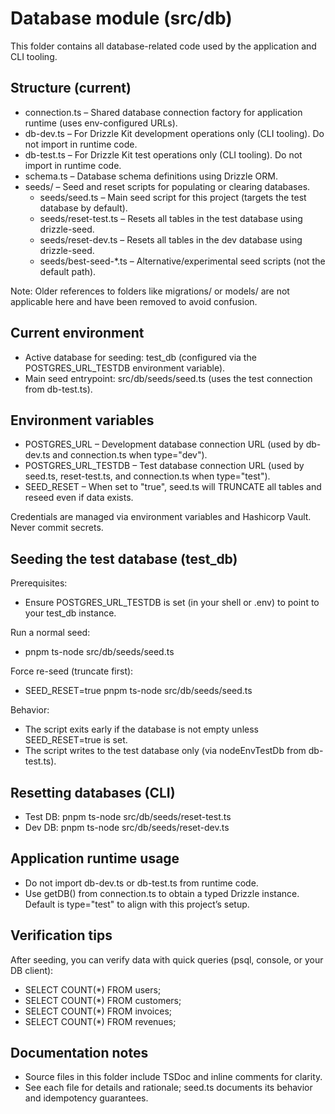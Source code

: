 # Database module (src/db)

This folder contains all database-related code used by the application and CLI tooling.

## Structure (current)

- connection.ts – Shared database connection factory for application runtime (uses env-configured URLs).
- db-dev.ts – For Drizzle Kit development operations only (CLI tooling). Do not import in runtime code.
- db-test.ts – For Drizzle Kit test operations only (CLI tooling). Do not import in runtime code.
- schema.ts – Database schema definitions using Drizzle ORM.
- seeds/ – Seed and reset scripts for populating or clearing databases.
  - seeds/seed.ts – Main seed script for this project (targets the test database by default).
  - seeds/reset-test.ts – Resets all tables in the test database using drizzle-seed.
  - seeds/reset-dev.ts – Resets all tables in the dev database using drizzle-seed.
  - seeds/best-seed-\*.ts – Alternative/experimental seed scripts (not the default path).

Note: Older references to folders like migrations/ or models/ are not applicable here and have been removed to avoid confusion.

## Current environment

- Active database for seeding: test_db (configured via the POSTGRES_URL_TESTDB environment variable).
- Main seed entrypoint: src/db/seeds/seed.ts (uses the test connection from db-test.ts).

## Environment variables

- POSTGRES_URL – Development database connection URL (used by db-dev.ts and connection.ts when type="dev").
- POSTGRES_URL_TESTDB – Test database connection URL (used by seed.ts, reset-test.ts, and connection.ts when type="test").
- SEED_RESET – When set to "true", seed.ts will TRUNCATE all tables and reseed even if data exists.

Credentials are managed via environment variables and Hashicorp Vault. Never commit secrets.

## Seeding the test database (test_db)

Prerequisites:

- Ensure POSTGRES_URL_TESTDB is set (in your shell or .env) to point to your test_db instance.

Run a normal seed:

- pnpm ts-node src/db/seeds/seed.ts

Force re-seed (truncate first):

- SEED_RESET=true pnpm ts-node src/db/seeds/seed.ts

Behavior:

- The script exits early if the database is not empty unless SEED_RESET=true is set.
- The script writes to the test database only (via nodeEnvTestDb from db-test.ts).

## Resetting databases (CLI)

- Test DB: pnpm ts-node src/db/seeds/reset-test.ts
- Dev DB: pnpm ts-node src/db/seeds/reset-dev.ts

## Application runtime usage

- Do not import db-dev.ts or db-test.ts from runtime code.
- Use getDB() from connection.ts to obtain a typed Drizzle instance. Default is type="test" to align with this project’s setup.

## Verification tips

After seeding, you can verify data with quick queries (psql, console, or your DB client):

- SELECT COUNT(\*) FROM users;
- SELECT COUNT(\*) FROM customers;
- SELECT COUNT(\*) FROM invoices;
- SELECT COUNT(\*) FROM revenues;

## Documentation notes

- Source files in this folder include TSDoc and inline comments for clarity.
- See each file for details and rationale; seed.ts documents its behavior and idempotency guarantees.
